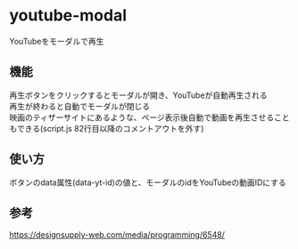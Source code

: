 # youtube-modal
YouTubeをモーダルで再生

## 機能
再生ボタンをクリックするとモーダルが開き、YouTubeが自動再生される  
再生が終わると自動でモーダルが閉じる  
映画のティザーサイトにあるような、ページ表示後自動で動画を再生させることもできる(script.js 82行目以降のコメントアウトを外す)

## 使い方
ボタンのdata属性(data-yt-id)の値と、モーダルのidをYouTubeの動画IDにする

## 参考
https://designsupply-web.com/media/programming/6548/
